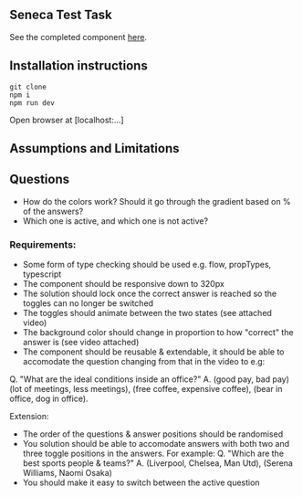 ## Seneca Test Task

See the completed component [here]().

## Installation instructions
```
git clone
npm i
npm run dev
```
Open browser at [localhost:...]

## Assumptions and Limitations

## Questions
- How do the colors work? Should it go through the gradient based on % of the answers?
- Which one is active, and which one is not active?

### Requirements:
- Some form of type checking should be used e.g. flow, propTypes, typescript
- The component should be responsive down to 320px
- The solution should lock once the correct answer is reached so the toggles can no longer be switched
- The toggles should animate between the two states (see attached video)
- The background color should change in proportion to how "correct" the answer is (see video attached)
- The component should be reusable & extendable, it should be able to accomodate the question changing from that in the video to e.g:

Q. "What are the ideal conditions inside an office?"
A. (good pay, bad pay) (lot of meetings, less meetings), (free coffee, expensive coffee), (bear in office, dog in office).

Extension:

- The order of the questions & answer positions should be randomised
- You solution should be able to accomodate answers with both two and three toggle positions in the answers. For example:
  Q. "Which are the best sports people & teams?"
  A. (Liverpool, Chelsea, Man Utd), (Serena Williams, Naomi Osaka)
- You should make it easy to switch between the active question
